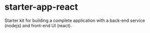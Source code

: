 # starter-app-react
Starter kit for building a complete application with a back-end service (nodejs) and front-end UI (react).
